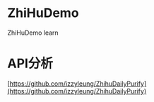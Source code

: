 # ZhiHuDemo
ZhiHuDemo learn

# API分析
[https://github.com/izzyleung/ZhihuDailyPurify](https://github.com/izzyleung/ZhihuDailyPurify)


